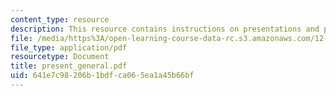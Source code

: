 ```yaml
---
content_type: resource
description: This resource contains instructions on presentations and public speaking.
file: /media/https%3A/open-learning-course-data-rc.s3.amazonaws.com/12-103-strange-bedfellows-science-and-environmental-policy-fall-2005/641e7c98206b1bdfca065ea1a45b66bf_present_general.pdf
file_type: application/pdf
resourcetype: Document
title: present_general.pdf
uid: 641e7c98-206b-1bdf-ca06-5ea1a45b66bf
---
```

